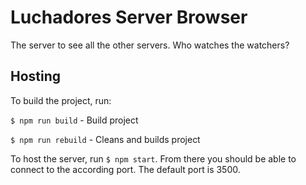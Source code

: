 # Luchadores Server Browser

The server to see all the other servers. Who watches the watchers?

## Hosting
To build the project, run:

`$ npm run build` - Build project

`$ npm run rebuild` - Cleans and builds project


To host the server, run `$ npm start`. From there you should be able to connect to the according port. The default port is 3500.